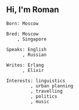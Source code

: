 ## Hi, I'm Roman

```
Born: Moscow

Bred: Moscow
    , Singapore

Speaks: English
      , Russian

Writes: Erlang
      , Elixir

Interests: linguistics
         , urban planning
         , travelling
         , politics
         , music
```

<!--
**aenglisc/aenglisc** is a ✨ _special_ ✨ repository because its `README.md` (this file) appears on your GitHub profile.

Here are some ideas to get you started:

- 🔭 I’m currently working on ...
- 🌱 I’m currently learning ...
- 👯 I’m looking to collaborate on ...
- 🤔 I’m looking for help with ...
- 💬 Ask me about ...
- 📫 How to reach me: ...
- 😄 Pronouns: ...
- ⚡ Fun fact: ...
-->
